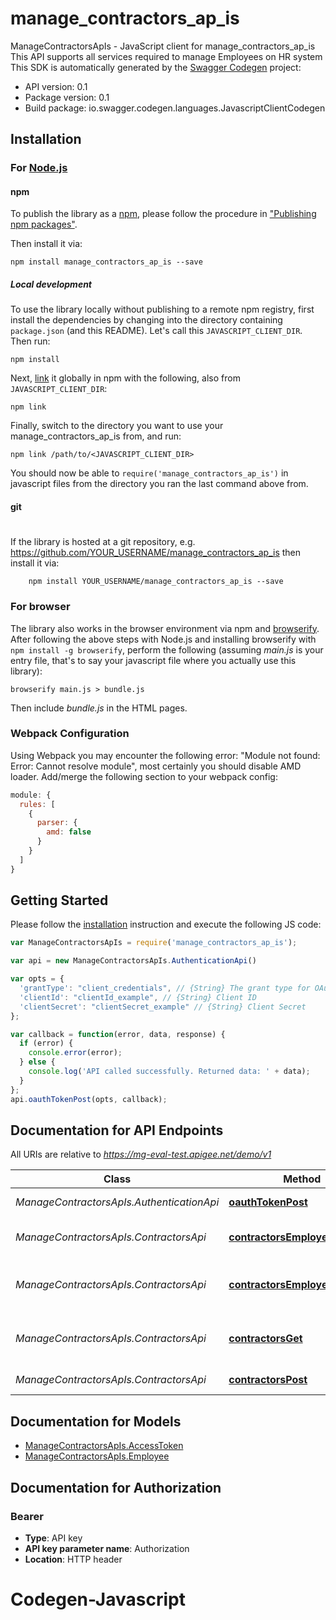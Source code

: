 # manage_contractors_ap_is

ManageContractorsApIs - JavaScript client for manage_contractors_ap_is
This API supports all services required to manage Employees on HR system
This SDK is automatically generated by the [Swagger Codegen](https://github.com/swagger-api/swagger-codegen) project:

- API version: 0.1
- Package version: 0.1
- Build package: io.swagger.codegen.languages.JavascriptClientCodegen

## Installation

### For [Node.js](https://nodejs.org/)

#### npm

To publish the library as a [npm](https://www.npmjs.com/),
please follow the procedure in ["Publishing npm packages"](https://docs.npmjs.com/getting-started/publishing-npm-packages).

Then install it via:

```shell
npm install manage_contractors_ap_is --save
```

##### Local development

To use the library locally without publishing to a remote npm registry, first install the dependencies by changing 
into the directory containing `package.json` (and this README). Let's call this `JAVASCRIPT_CLIENT_DIR`. Then run:

```shell
npm install
```

Next, [link](https://docs.npmjs.com/cli/link) it globally in npm with the following, also from `JAVASCRIPT_CLIENT_DIR`:

```shell
npm link
```

Finally, switch to the directory you want to use your manage_contractors_ap_is from, and run:

```shell
npm link /path/to/<JAVASCRIPT_CLIENT_DIR>
```

You should now be able to `require('manage_contractors_ap_is')` in javascript files from the directory you ran the last 
command above from.

#### git
#
If the library is hosted at a git repository, e.g.
https://github.com/YOUR_USERNAME/manage_contractors_ap_is
then install it via:

```shell
    npm install YOUR_USERNAME/manage_contractors_ap_is --save
```

### For browser

The library also works in the browser environment via npm and [browserify](http://browserify.org/). After following
the above steps with Node.js and installing browserify with `npm install -g browserify`,
perform the following (assuming *main.js* is your entry file, that's to say your javascript file where you actually 
use this library):

```shell
browserify main.js > bundle.js
```

Then include *bundle.js* in the HTML pages.

### Webpack Configuration

Using Webpack you may encounter the following error: "Module not found: Error:
Cannot resolve module", most certainly you should disable AMD loader. Add/merge
the following section to your webpack config:

```javascript
module: {
  rules: [
    {
      parser: {
        amd: false
      }
    }
  ]
}
```

## Getting Started

Please follow the [installation](#installation) instruction and execute the following JS code:

```javascript
var ManageContractorsApIs = require('manage_contractors_ap_is');

var api = new ManageContractorsApIs.AuthenticationApi()

var opts = { 
  'grantType': "client_credentials", // {String} The grant type for OAuth2.0
  'clientId': "clientId_example", // {String} Client ID
  'clientSecret': "clientSecret_example" // {String} Client Secret
};

var callback = function(error, data, response) {
  if (error) {
    console.error(error);
  } else {
    console.log('API called successfully. Returned data: ' + data);
  }
};
api.oauthTokenPost(opts, callback);

```

## Documentation for API Endpoints

All URIs are relative to *https://mg-eval-test.apigee.net/demo/v1*

Class | Method | HTTP request | Description
------------ | ------------- | ------------- | -------------
*ManageContractorsApIs.AuthenticationApi* | [**oauthTokenPost**](docs/AuthenticationApi.md#oauthTokenPost) | **POST** /oauth/token | Get Access Token
*ManageContractorsApIs.ContractorsApi* | [**contractorsEmployeeIDDelete**](docs/ContractorsApi.md#contractorsEmployeeIDDelete) | **DELETE** /contractors/{employeeID} | Deletes an Employee record
*ManageContractorsApIs.ContractorsApi* | [**contractorsEmployeeIDGet**](docs/ContractorsApi.md#contractorsEmployeeIDGet) | **GET** /contractors/{employeeID} | Retrieves an Employee record
*ManageContractorsApIs.ContractorsApi* | [**contractorsGet**](docs/ContractorsApi.md#contractorsGet) | **GET** /contractors | Retrieves all Employee records
*ManageContractorsApIs.ContractorsApi* | [**contractorsPost**](docs/ContractorsApi.md#contractorsPost) | **POST** /contractors | Creates an Employees


## Documentation for Models

 - [ManageContractorsApIs.AccessToken](docs/AccessToken.md)
 - [ManageContractorsApIs.Employee](docs/Employee.md)


## Documentation for Authorization


### Bearer

- **Type**: API key
- **API key parameter name**: Authorization
- **Location**: HTTP header

# Codegen-Javascript
